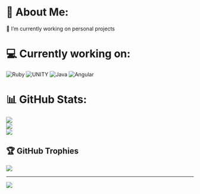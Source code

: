 # 💫 About Me:
🔭 I’m currently working on personal projects


# 💻 Currently working on:
![Ruby](https://img.shields.io/badge/ruby-%23CC342D.svg?style=for-the-badge&logo=ruby&logoColor=white) ![UNITY](https://img.shields.io/badge/Unity-%2320232a.svg?style=for-the-badge&logo=unity&logoColor=white) ![Java](https://img.shields.io/badge/Java-%2320232a.svg?style=for-the-badge&logo=java&logoColor=white) ![Angular](https://img.shields.io/badge/Angular-%2320232a.svg?style=for-the-badge&logo=angular&logoColor=white)
# 📊 GitHub Stats:
![](https://github-readme-stats.vercel.app/api?username=SrVleh&theme=tokyonight&hide_border=false&include_all_commits=true&count_private=true)<br/>
![](https://github-readme-streak-stats.herokuapp.com/?user=SrVleh&theme=tokyonight&hide_border=false)<br/>
![](https://github-readme-stats.vercel.app/api/top-langs/?username=SrVleh&theme=tokyonight&hide_border=false&include_all_commits=true&count_private=true&layout=compact)

## 🏆 GitHub Trophies
![](https://github-profile-trophy.vercel.app/?username=SrVleh&theme=tokyonight&no-frame=false&no-bg=false&margin-w=4)

---
[![](https://visitcount.itsvg.in/api?id=SrVleh&icon=2&color=0)](https://visitcount.itsvg.in)

<!-- Recently discovered this page: -->
<!-- GPRM ( https://gprm.itsvg.in ) -->

